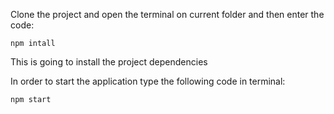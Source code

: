 Clone the project and open the terminal on current folder and then enter the code:
```
npm intall
```
This is going to install the project dependencies

In order to start the application type the following code in terminal: 
```
npm start
```